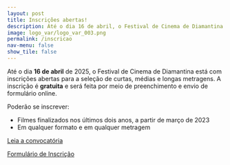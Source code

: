 ```yaml
---
layout: post
title: Inscrições abertas!
description: Até o dia 16 de abril, o Festival de Cinema de Diamantina está com inscrições abertas para a seleção de curtas, médias e longas metragens.
image: logo_var/logo_var_003.png
permalink: /inscricao
nav-menu: false
show_tile: false
---
```


Até o dia <strong>16 de abril</strong> de 2025, o Festival de Cinema de Diamantina está com inscrições abertas para a seleção de curtas, médias e longas metragens. 
A inscrição é <strong>gratuita</strong> e será feita por meio de preenchimento e envio de formulário online.

Poderão se inscrever:

- Filmes finalizados nos últimos dois anos, a partir de março de 2023
- Em qualquer formato e em qualquer metragem 


<a href="{{ '/convocatoria/' | relative_url }}" class="button">Leia a convocatória</a>

<a href="https://docs.google.com/forms/d/1s-03vr-I16yifNbAVnKogmqStYqcU0rZS-D03UjxeOg/preview" target="_blank" class="button special">Formulário de Inscrição</a>
